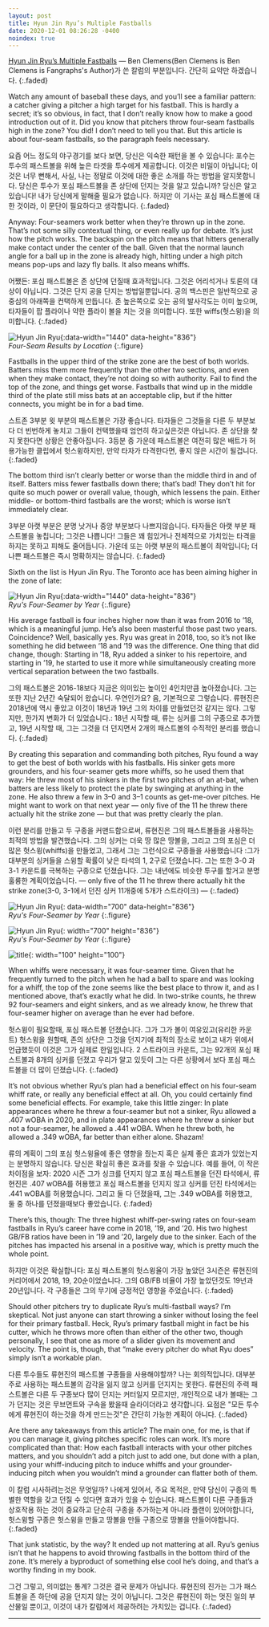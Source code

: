 ```yaml
---
layout: post
title: Hyun Jin Ryu’s Multiple Fastballs
date: 2020-12-01 08:26:28 -0400
noindex: true
---
```


[Hyun Jin Ryu’s Multiple Fastballs](https://blogs.fangraphs.com/hyun-jin-ryus-multiple-fastballs/) &mdash; Ben Clemens(Ben Clemens is Ben Clemens is Fangraphs's Author)가 쓴 칼럼의 부분입니다. 간단히 요약만 하겠습니다.
{:.faded}   

Watch any amount of baseball these days, and you’ll see a familiar pattern: a catcher giving a pitcher a high target for his fastball. This is hardly a secret; it’s so obvious, in fact, that I don’t really know how to make a good introduction out of it. Did you know that pitchers throw four-seam fastballs high in the zone? You did! I don’t need to tell you that. But this article is about four-seam fastballs, so the paragraph feels necessary.

요즘 어느 정도의 야구경기를 보다 보면, 당신은 익숙한 패턴을 볼 수 있습니다: 포수는 투수의 패스트볼을 위해 높은 타겟을 투수에게 제공합니다. 이것은 비밀이 아닙니다; 이것은 너무 뻔해서, 사실, 나는 정말로 이것에 대한 좋은 소개를 하는 방법을 알지못합니다. 당신은 투수가 포심 패스트볼을 존 상단에 던지는 것을 알고 있습니까? 당신은 알고있습니다! 내가 당신에게 말해줄 필요가 없습니다. 하지만 이 기사는 포심 패스트볼에 대한 것이라, 이 문단이 필요하다고 생각합니다.
{:.faded}

Anyway: Four-seamers work better when they’re thrown up in the zone. That’s not some silly contextual thing, or even really up for debate. It’s just how the pitch works. The backspin on the pitch means that hitters generally make contact under the center of the ball. Given that the normal launch angle for a ball up in the zone is already high, hitting under a high pitch means pop-ups and lazy fly balls. It also means whiffs.

어쨌든: 포심 패스트볼은 존 상단에 던질때 효과적입니다. 그것은 어리석거나 토론의 대상이 아닙니다. 그것은 단지 공을 단지는 방법일뿐입니다. 공의 백스핀은 일반적으로 공 중심의 아래쪽을 컨택하게 만듭니다. 존 높은쪽으로 오는 공의 발사각도는 이미 높으며, 타자들이 팝 플라이나 약한 플라이 볼을 치는 것을 의미합니다. 또한 wiffs(헛스윙)을 의미합니다.
{:.faded}

![Hyun Jin Ryu](/image/hyunjinryu1.png){:data-width="1440" data-height="836"}   
*Four-Seam Results by Location*
{:.figure}

Fastballs in the upper third of the strike zone are the best of both worlds. Batters miss them more frequently than the other two sections, and even when they make contact, they’re not doing so with authority. Fail to find the top of the zone, and things get worse. Fastballs that wind up in the middle third of the plate still miss bats at an acceptable clip, but if the hitter connects, you might be in for a bad time.

스트존 3부분 윗 부분의 패스트볼은 가장 좋습니다. 타자들은 그것들을 다른 두 부분보다 더 빈번하게 놓치고 그들이 컨택했을때 엄연히 하고싶은것은 아닙니다. 존 상단을 찾지 못한다면 상황은 안좋아집니다. 3등분 중 가운데 패스트볼은 여전히 많은 배트가 허용가능한 클립에서 헛스윙하지만, 만약 타자가 타격한다면, 좋지 않은 시간이 될겁니다.
{:.faded}

The bottom third isn’t clearly better or worse than the middle third in and of itself. Batters miss fewer fastballs down there; that’s bad! They don’t hit for quite so much power or overall value, though, which lessens the pain. Either middle- or bottom-third fastballs are the worst; which is worse isn’t immediately clear.

3부분 아랫 부분은 분명 낫거나 중앙 부분보다 나쁘지않습니다. 타자들은 아랫 부분 패스트볼을 놓칩니다; 그것은 나쁩니다! 그들은 꽤 힘있거나 전체적으로 가치있는 타격을 하지는 못하고 피해도 줄어듭니다. 가운데 또는 아랫 부분의 패스트볼이 최악입니다; 더 나쁜 패스트볼은 즉시 명확하지는 않습니다.
{:.faded}

Sixth on the list is Hyun Jin Ryu. The Toronto ace has been aiming higher in the zone of late:

![Hyun Jin Ryu](/image/hyunjinryu2.png){:data-width="1440" data-height="836"}   
*Ryu's Four-Seamer by Year*
{:.figure}

His average fastball is four inches higher now than it was from 2016 to ’18, which is a meaningful jump. He’s also been masterful those past two years. Coincidence? Well, basically yes. Ryu was great in 2018, too, so it’s not like something he did between ‘18 and ‘19 was the difference. One thing that did change, though: Starting in ’18, Ryu added a sinker to his repertoire, and starting in ’19, he started to use it more while simultaneously creating more vertical separation between the two fastballs.

그의 패스트볼은 2016-18보다 지금은 의미있는 높이인 4인치만큼 높아졌습니다. 그는 또한 지난 2년간 숙달되어 왔습니다. 우연인가요? 음, 기본적으로 그렇습니다. 류현진은 2018년에 역시 좋았고 이것이 18년과 19년 그의 차이를 만들었던것 같지는 않다. 그렇지만, 한가지 변화가 더 있었습니다.: 18년 시작할 때, 류는 싱커를 그의 구종으로 추가했고, 19년 시작할 때, 그는 그것을 더 던지면서 2개의 패스트볼의 수직적인 분리를 했습니다.
{:.faded}

By creating this separation and commanding both pitches, Ryu found a way to get the best of both worlds with his fastballs. His sinker gets more grounders, and his four-seamer gets more whiffs, so he used them that way: He threw most of his sinkers in the first two pitches of an at-bat, when batters are less likely to protect the plate by swinging at anything in the zone. He also threw a few in 3–0 and 3–1 counts as get-me-over pitches. He might want to work on that next year — only five of the 11 he threw there actually hit the strike zone — but that was pretty clearly the plan.

이런 분리를 만들고 두 구종을 커맨드함으로써, 류현진은 그의 패스트볼들을 사용하는 최적의 방법을 발견했습니다. 그의 싱커는 더욱 땅 많은 땅볼을, 그리고 그의 포심은 더 많은 헛스윙(whiffs)을 만들었고, 그래서 그는 그런식으로 구종들을 사용했습니다 :그가 대부분의 싱커들을 스윙할 확률이 낮은 타석의 1, 2구로 던졌습니다. 그는 또한 3-0 과 3-1 카운트를 극복하는 구종으로 던졌습니다. 그는 내년에도 비슷한 투구를 할거고 분명 훌륭한 계획이었습니다. — only five of the 11 he threw there actually hit the strike zone(3-0, 3-1에서 던진 싱커 11개중에 5개가 스트라이크) —
{:.faded}

![Hyun Jin Ryu](/image/hyunjinryu11.png){: data-width="700" data-height="836"}   
*Ryu's Four-Seamer by Year*
{:.figure}

![Hyun Jin Ryu](/image/hyunjinryu5.png){: width="700" height="836"}   
*Ryu's Four-Seamer by Year*
{:.figure}

![title](/image/hyunjinryu5.png){: width="100" height="100"}

When whiffs were necessary, it was four-seamer time. Given that he frequently turned to the pitch when he had a ball to spare and was looking for a whiff, the top of the zone seems like the best place to throw it, and as I mentioned above, that’s exactly what he did. In two-strike counts, he threw 92 four-seamers and eight sinkers, and as we already know, he threw that four-seamer higher on average than he ever had before.

헛스윙이 필요할때, 포심 패스트볼 던졌습니다. 그가 그가 볼이 여유있고(유리한 카운트) 헛스윙을 원할때, 존의 상단은 그것을 던지기에 최적의 장소로 보이고 내가 위에서 언급했듯이 이것은 그가 실제로 한일입니다. 2 스트라이크 카운트, 그는 92개의 포심 패스트볼과 8개의 싱커를 던졌고 우리가 알고 있듯이 그는 다른 상황에서 보다 포심 패스트볼을 더 많이 던졌습니다.
{:.faded}

It’s not obvious whether Ryu’s plan had a beneficial effect on his four-seam whiff rate, or really any beneficial effect at all. Oh, you could certainly find some beneficial effects. For example, take this little zinger: In plate appearances where he threw a four-seamer but not a sinker, Ryu allowed a .407 wOBA in 2020, and in plate appearances where he threw a sinker but not a four-seamer, he allowed a .441 wOBA. When he threw both, he allowed a .349 wOBA, far better than either alone. Shazam!

류의 계획이 그의 포심 헛스윙율에 좋은 영향을 줬는지 혹은 실제 좋은 효과가 있었는지는 분명하지 않습니다. 당신은 확실히 좋은 효과를 찾을 수 있습니다. 예를 들어, 이 작은 차이점을 보자: 2020 시즌 그가 싱크를 던지지 않고 포심 패스트볼을 던진 타석에서, 류현진은 .407 wOBA를 허용했고 포심 패스트볼을 던지지 않고 싱커를 던진 타석에서는 .441 wOBA를 허용했습니다. 그리고 둘 다 던졌을때, 그는 .349 wOBA를 허용했고, 둘 중 하나를 던졌을때보다 좋았습니다.
{:.faded}

There’s this, though: The three highest whiff-per-swing rates on four-seam fastballs in Ryu’s career have come in 2018, ’19, and ’20. His two highest GB/FB ratios have been in ’19 and ’20, largely due to the sinker. Each of the pitches has impacted his arsenal in a positive way, which is pretty much the whole point.

하지만 이것은 확실합니다: 포심 패스트볼의 헛스윙율이 가장 높았던 3시즌은 류현진의 커리어에서 2018, 19, 20순이었습니다. 그의 GB/FB 비율이 가장 높았던것도 19년과 20년입니다. 각 구종들은 그의 무기에 긍정적인 영향을 주었습니다.
{:.faded}

Should other pitchers try to duplicate Ryu’s multi-fastball ways? I’m skeptical. Not just anyone can start throwing a sinker without losing the feel for their primary fastball. Heck, Ryu’s primary fastball might in fact be his cutter, which he throws more often than either of the other two, though personally, I see that one as more of a slider given its movement and velocity. The point is, though, that “make every pitcher do what Ryu does” simply isn’t a workable plan.

다른 투수들도 류현진의 패스트볼 구종들을 사용해야할까? 나는 회의적입니다. 대부분 주로 사용하는 패스트볼의 감각을 잃지 않고 싱커를 던지지는 못한다. 류현진의 주력 패스트볼은 다른 두 구종보다 많이 던지는 커터일지 모르지만, 개인적으로 내가 볼때는 그가 던지는 것은 무브먼트와 구속을 봤을때 슬라이더라고 생각합니다. 요점은 "모든 투수에게 류현진이 하는것을 하게 만드는것"은 간단히 가능한 계획이 아니다.
{:.faded}

Are there any takeaways from this article? The main one, for me, is that if you can manage it, giving pitches specific roles can work. It’s more complicated than that: How each fastball interacts with your other pitches matters, and you shouldn’t add a pitch just to add one, but done with a plan, using your whiff-inducing pitch to induce whiffs and your grounder-inducing pitch when you wouldn’t mind a grounder can flatter both of them.

이 칼럼 시사하려는것은 무엇일까? 나에게 있어서, 주요 목적은, 만약 당신이 구종의 특별한 역할을 갖고 던질 수 있다면 효과가 있을 수 있습니다. 패스트볼이 다른 구종들과 상호작용 하는 것이 중요하고 단순히 구종을 추가하는게 아니라 플랜이 있어야합니다, 헛스윙할 구종은 헛스윙을 만들고 땅볼을 만들 구종으로 땅볼을 만들어야합니다.
{:.faded}

That junk statistic, by the way? It ended up not mattering at all. Ryu’s genius isn’t that he happens to avoid throwing fastballs in the bottom third of the zone. It’s merely a byproduct of something else cool he’s doing, and that’s a worthy finding in my book.

그건 그렇고, 의미없는 통계? 그것은 결국 문제가 아닙니다. 류현진의 진가는 그가 패스트볼을 존 하단에 공을 던지지 않는 것이 아닙니다. 그것은 류현진이 하는 멋진 일의 부산물일 뿐이고, 이것이 내가 칼럼에서 제공하려는 가치있는 겁니다.
{:.faded}

---
